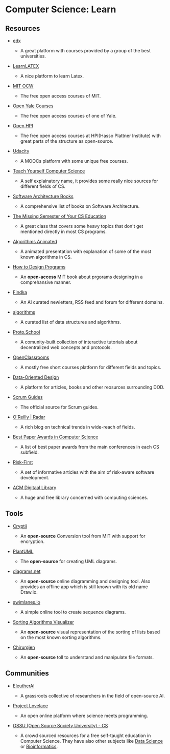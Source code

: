 # Computer Science: Learn

## Resources

* [edx](https://www.edx.org)
  
   * A great platform with courses provided by a group of the best universities.

* [LearnLATEX](https://www.learnlatex.org)
  
   * A nice platform to learn Latex.

* [MIT OCW](https://ocw.mit.edu)
  
   * The free open access courses of MIT.

* [Open Yale Courses](https://oyc.yale.edu)
  
   * The free open access courses of one of Yale.

* [Open HPI](https://open.hpi.de)
  
   * The free open access courses at HPI(Hasso Plattner Institute) with great parts of the structure as open-source.

* [Udacity](https://www.udacity.com)
  
   * A MOOCs platform with some unique free courses.

* [Teach Yourself Computer Science](https://teachyourselfcs.com)
  
   * A self explainatory name, it provides some really nice sources for different fields of CS.

* [Software Architecture Books](https://github.com/mhadidg/software-architecture-books)
  
   * A comprehensive list of books on Software Architecture.

* [The Missing Semester of Your CS Education](https://missing.csail.mit.edu)
  
   * A great class that covers some heavy topics that don't get mentioned directly in most CS programs.

* [Algorithms Animated](https://www.chrislaux.com)
  
   * A animated presentation with explanation of some of the most known algorithms in CS.

* [How to Design Programs](https://htdp.org)
  
   * An **open-access** MIT book about prgorams designing in a comprehansive manner.

* [Findka](https://findka.com)
  
   - An AI curated newletters, RSS feed and forum for different domains.

* [algorithms](https://github.com/realpacific/algorithms)
  
   * A curated list of data structures and algorithms.

* [Proto.School](https://proto.school)
  
   * A comunity-built collection of interactive tutorials about decentralized web concepts and protocols.

* [OpenClassrooms](https://openclassrooms.com)
  
   * A mostly free short courses platform for different fields and topics.

* [Data-Oriented Design](https://www.dataorienteddesign.com/site.php)
  
   * A platform for articles, books and other reosurces surrounding DOD.

* [Scrum Guides](https://scrumguides.org)
  
   * The official source for Scrum guides.

* [O'Reilly | Radar](https://www.oreilly.com/radar)
  
   * A rich blog on technical trends in wide-reach of fields.

* [Best Paper Awards in Computer Science](https://jeffhuang.com/best_paper_awards/)
  
   * A list of best paper awards from the main conferences in each CS subfield.

* [Risk-First](https://riskfirst.org)
  
   * A set of informative articles with the aim of risk-aware software development.

* [ACM Digitaal Library](https://dl.acm.org)
  
   * A huge and free library concerned with computing sciences.

## Tools

* [Cryptii](https://cryptii.com)
  
   - An **open-source** Conversion tool from MIT with support for encryption.

* [PlantUML](https://plantuml.com)
  
   * The **open-source** for creating UML diagrams.

* [diagrams.net](https://www.diagrams.net)
  
   - An **open-source** online diagramming and designing tool. Also provides an offline app which is still known with its old name Draw.io.

* [swimlanes.io](https://swimlanes.io)
  
   * A simple online tool to create sequence diagrams.

* [Sorting Algorithms Visualizer](https://sadanandpai.github.io/sorting-visualizer/dist)
  
   * An **open-source** visual representation of the sorting of lists based on the most known sorting algorithms.

* [Chirurgien](https://github.com/leonardschardijn/Chirurgien)
  
   * An **open-source** toll to understand and manipulate file formats.

## Communities

* [EleutherAI](https://www.eleuther.ai)
  
   * A grassroots collective of researchers in the field of open-source AI.

* [Project Lovelace](https://projectlovelace.net)
  
   * An open online platform where science meets programming.

* [OSSU (Open Source Society University) - CS](https://github.com/ossu/computer-science)
  
   * A crowd sourced resources for a free self-taught education in Computer Science. They have also other subjects like [Data Science](https://github.com/ossu/data-science) or [Bioinformatics](https://github.com/ossu/bioinformatics).
